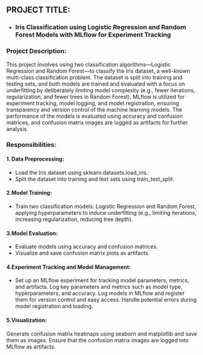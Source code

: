 ## PROJECT TITLE: 
* ### Iris Classification using Logistic Regression and Random Forest Models with MLflow for Experiment Tracking

### Project Description:
This project involves using two classification algorithms—Logistic Regression and Random Forest—to classify the Iris dataset, a well-known multi-class classification problem. The dataset is split into training and testing sets, and both models are trained and evaluated with a focus on underfitting by deliberately limiting model complexity (e.g., fewer iterations, regularization, and fewer trees in Random Forest). MLflow is utilized for experiment tracking, model logging, and model registration, ensuring transparency and version control of the machine learning models. The performance of the models is evaluated using accuracy and confusion matrices, and confusion matrix images are logged as artifacts for further analysis.
 
### Responsibilities:

#### 1. Data Preprocessing:
* Load the Iris dataset using sklearn.datasets.load_iris.
* Split the dataset into training and test sets using train_test_split.

#### 2.Model Training:
* Train two classification models: Logistic Regression and Random Forest, applying hyperparameters to induce underfitting (e.g., limiting iterations, increasing regularization, reducing tree depth).

#### 3.Model Evaluation:
* Evaluate models using accuracy and confusion matrices.
* Visualize and save confusion matrix plots as artifacts.

#### 4.Experiment Tracking and Model Management:
* Set up an MLflow experiment for tracking model parameters, metrics, and artifacts.
Log key parameters and metrics such as model type, hyperparameters, and accuracy.
Log models in MLflow and register them for version control and easy access.
Handle potential errors during model registration and loading.

#### 5.Visualization:
Generate confusion matrix heatmaps using seaborn and matplotlib and save them as images.
Ensure that the confusion matrix images are logged into MLflow as artifacts.
  


